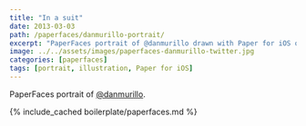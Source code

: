 ```yaml
---
title: "In a suit"
date: 2013-03-03
path: /paperfaces/danmurillo-portrait/
excerpt: "PaperFaces portrait of @danmurillo drawn with Paper for iOS on an iPad."
image: ../../assets/images/paperfaces-danmurillo-twitter.jpg
categories: [paperfaces]
tags: [portrait, illustration, Paper for iOS]
---
```


PaperFaces portrait of [@danmurillo](https://twitter.com/danmurillo).

{% include_cached boilerplate/paperfaces.md %}

